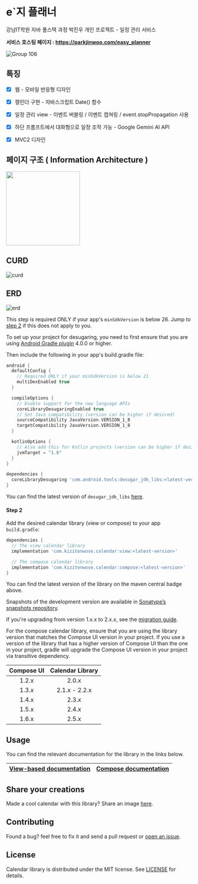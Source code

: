 # e`지 플래너

강남IT학원 자바 풀스택 과정 박진우 개인 프로젝트 - 일정 관리 서비스


**서비스 호스팅 페이지 : https://parkjinwoo.com/easy_planner**

![Group 106](https://github.com/pjw1112/easyplanner/assets/18456659/4aa4612c-f626-4b33-9d63-45101b4163ab)


## 특징

- [x] 웹 - 모바일 반응형 디자인
- [x] 캘린더 구현 - 자바스크립트 Date() 함수
- [x] 일정 관리 view - 이벤트 버블링 / 이벤트 캡쳐링 / event.stopPropagation 사용
- [x] 하단 프롬프트에서 대화형으로 일정 조작 가능 - Google Gemini AI API
- [x] MVC2 디자인


## 페이지 구조 ( Information Architecture )

<img src="https://github.com/pjw1112/easyplanner/assets/18456659/184537eb-e4ca-4185-a729-3a48aa17b6de.png" width="200" />



## CURD

![curd](https://github.com/pjw1112/easyplanner/assets/18456659/b461baec-c65d-48e0-8fbc-89f089db9e9e)


## ERD

![erd](https://github.com/pjw1112/easyplanner/assets/18456659/5116e4b2-36b7-4092-9729-74b5b8ab0225)


This step is required ONLY if your app's `minSdkVersion` is below 26. Jump to [step 2](#step-2) if this does not apply to you.

To set up your project for desugaring, you need to first ensure that you are using [Android Gradle plugin](https://developer.android.com/studio/releases/gradle-plugin#updating-plugin) 4.0.0 or higher.

Then include the following in your app's build.gradle file:

```groovy
android {
  defaultConfig {
    // Required ONLY if your minSdkVersion is below 21
    multiDexEnabled true
  }

  compileOptions {
    // Enable support for the new language APIs
    coreLibraryDesugaringEnabled true
    // Set Java compatibility (version can be higher if desired)
    sourceCompatibility JavaVersion.VERSION_1_8
    targetCompatibility JavaVersion.VERSION_1_8
  }

  kotlinOptions {
    // Also add this for Kotlin projects (version can be higher if desired)
    jvmTarget = "1.8"
  }
}

dependencies {
  coreLibraryDesugaring 'com.android.tools:desugar_jdk_libs:<latest-version>'
}
```

You can find the latest version of `desugar_jdk_libs` [here](https://mvnrepository.com/artifact/com.android.tools/desugar_jdk_libs).

#### Step 2

Add the desired calendar library (view or compose) to your app `build.gradle`:

```groovy
dependencies {
  // The view calendar library
  implementation 'com.kizitonwose.calendar:view:<latest-version>'

  // The compose calendar library
  implementation 'com.kizitonwose.calendar:compose:<latest-version>'
}
```

You can find the latest version of the library on the maven central badge above.

Snapshots of the development version are available in [Sonatype’s snapshots repository](https://s01.oss.sonatype.org/content/repositories/snapshots/com/kizitonwose/calendar/).

If you're upgrading from version 1.x.x to 2.x.x, see the [migration guide](https://github.com/kizitonwose/calendar/blob/main/docs/MigrationGuide.md).

For the compose calendar library, ensure that you are using the library version that matches the Compose UI version in your project. If you use a version of the library that has a higher version of Compose UI than the one in your project, gradle will upgrade the Compose UI version in your project via transitive dependency.

| Compose UI | Calendar Library |
|:----------:|:----------------:|
|   1.2.x    |      2.0.x       |
|   1.3.x    |  2.1.x - 2.2.x   |
|   1.4.x    |      2.3.x       |
|   1.5.x    |      2.4.x       |
|   1.6.x    |      2.5.x       |

## Usage

You can find the relevant documentation for the library in the links below.

|[View-based documentation](https://github.com/kizitonwose/Calendar/blob/main/docs/View.md)|[Compose documentation](https://github.com/kizitonwose/Calendar/blob/main/docs/Compose.md)|
|:-:|:-:|

## Share your creations

Made a cool calendar with this library? Share an image [here](https://github.com/kizitonwose/Calendar/issues/1).

## Contributing

Found a bug? feel free to fix it and send a pull request or [open an issue](https://github.com/kizitonwose/Calendar/issues).

## License

Calendar library is distributed under the MIT license.
See [LICENSE](https://github.com/kizitonwose/Calendar/blob/main/LICENSE.md) for details.
